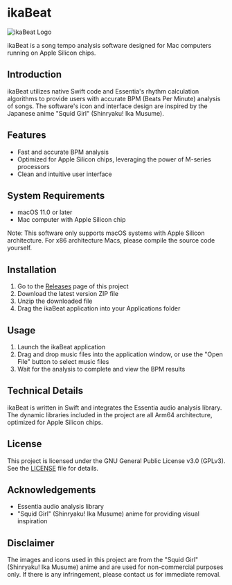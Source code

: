 # ikaBeat

![ikaBeat Logo](path/to/ikaBeat_logo.png)

ikaBeat is a song tempo analysis software designed for Mac computers running on Apple Silicon chips.

## Introduction

ikaBeat utilizes native Swift code and Essentia's rhythm calculation algorithms to provide users with accurate BPM (Beats Per Minute) analysis of songs. The software's icon and interface design are inspired by the Japanese anime "Squid Girl" (Shinryaku! Ika Musume).

## Features

- Fast and accurate BPM analysis
- Optimized for Apple Silicon chips, leveraging the power of M-series processors
- Clean and intuitive user interface

## System Requirements

- macOS 11.0 or later
- Mac computer with Apple Silicon chip

Note: This software only supports macOS systems with Apple Silicon architecture. For x86 architecture Macs, please compile the source code yourself.

## Installation

1. Go to the [Releases](https://github.com/your-username/ikaBeat/releases) page of this project
2. Download the latest version ZIP file
3. Unzip the downloaded file
4. Drag the ikaBeat application into your Applications folder

## Usage

1. Launch the ikaBeat application
2. Drag and drop music files into the application window, or use the "Open File" button to select music files
3. Wait for the analysis to complete and view the BPM results

## Technical Details

ikaBeat is written in Swift and integrates the Essentia audio analysis library. The dynamic libraries included in the project are all Arm64 architecture, optimized for Apple Silicon chips.

## License

This project is licensed under the GNU General Public License v3.0 (GPLv3). See the [LICENSE](LICENSE) file for details.

## Acknowledgements

- Essentia audio analysis library
- "Squid Girl" (Shinryaku! Ika Musume) anime for providing visual inspiration

## Disclaimer

The images and icons used in this project are from the "Squid Girl" (Shinryaku! Ika Musume) anime and are used for non-commercial purposes only. If there is any infringement, please contact us for immediate removal.
